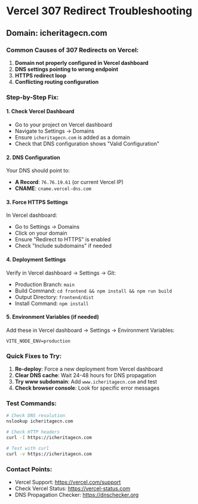 # Vercel 307 Redirect Troubleshooting

## Domain: icheritagecn.com

### Common Causes of 307 Redirects on Vercel:

1. **Domain not properly configured in Vercel dashboard**
2. **DNS settings pointing to wrong endpoint**
3. **HTTPS redirect loop**
4. **Conflicting routing configuration**

### Step-by-Step Fix:

#### 1. Check Vercel Dashboard
- Go to your project on Vercel dashboard
- Navigate to Settings → Domains
- Ensure `icheritagecn.com` is added as a domain
- Check that DNS configuration shows "Valid Configuration"

#### 2. DNS Configuration
Your DNS should point to:
- **A Record**: `76.76.19.61` (or current Vercel IP)
- **CNAME**: `cname.vercel-dns.com`

#### 3. Force HTTPS Settings
In Vercel dashboard:
- Go to Settings → Domains
- Click on your domain
- Ensure "Redirect to HTTPS" is enabled
- Check "Include subdomains" if needed

#### 4. Deployment Settings
Verify in Vercel dashboard → Settings → Git:
- Production Branch: `main`
- Build Command: `cd frontend && npm install && npm run build`
- Output Directory: `frontend/dist`
- Install Command: `npm install`

#### 5. Environment Variables (if needed)
Add these in Vercel dashboard → Settings → Environment Variables:
```
VITE_NODE_ENV=production
```

### Quick Fixes to Try:

1. **Re-deploy**: Force a new deployment from Vercel dashboard
2. **Clear DNS cache**: Wait 24-48 hours for DNS propagation
3. **Try www subdomain**: Add `www.icheritagecn.com` and test
4. **Check browser console**: Look for specific error messages

### Test Commands:
```bash
# Check DNS resolution
nslookup icheritagecn.com

# Check HTTP headers
curl -I https://icheritagecn.com

# Test with curl
curl -v https://icheritagecn.com
```

### Contact Points:
- Vercel Support: https://vercel.com/support
- Check Vercel Status: https://vercel-status.com
- DNS Propagation Checker: https://dnschecker.org